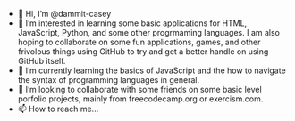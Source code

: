 - 👋 Hi, I’m @dammit-casey
- 👀 I’m interested in learning some basic applications for HTML, JavaScript, Python, and some other progrmaming languages. 
     I am also hoping to collaborate on some fun applications, games, and other frivolous things using GitHub to try and get a better handle on using GitHub itself. 
- 🌱 I’m currently learning the basics of JavaScript and the how to navigate the syntax of programming languages in general.
- 💞️ I’m looking to collaborate with some friends on some basic level porfolio projects, mainly from freecodecamp.org or exercism.com. 
- 📫 How to reach me... 

<!---
dammit-casey/dammit-casey is a ✨ special ✨ repository because its `README.md` (this file) appears on your GitHub profile.
You can click the Preview link to take a look at your changes.
--->
